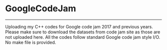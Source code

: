 # GoogleCodeJam
----------------
Uploading my C++ codes for Google code jam 2017 and previous years. Please make sure to download the datasets from code jam site as those are not uploaded here. All the codes follow standard Google code jam style I/O. No make file is provided.
